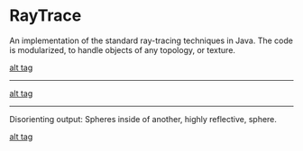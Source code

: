 # RayTrace

An implementation of the standard ray-tracing techniques in Java. The code is modularized, to handle objects of any topology, or texture.

[alt tag](https://raw.githubusercontent.com/rjhunjhunwala/RayTrace/master/FirstRendering.png) 

<hr/>

[alt tag](https://raw.githubusercontent.com/rjhunjhunwala/RayTrace/master/MirroredRendering.png) 

<hr/>

Disorienting output: Spheres inside of another, highly reflective, sphere.

[alt tag](https://raw.githubusercontent.com/rjhunjhunwala/RayTrace/master/NestedSpheres.png) 

